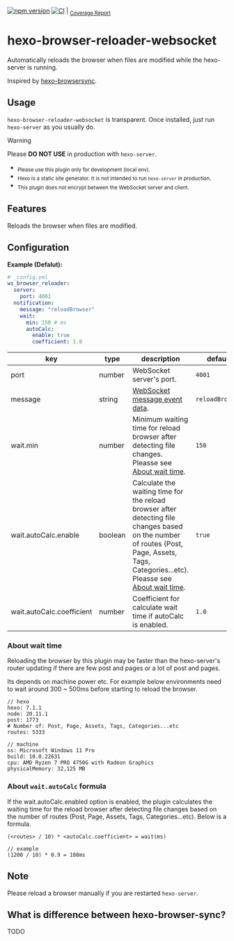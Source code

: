[![npm version](https://badge.fury.io/js/hexo-browser-reloader-websocket.svg)](https://badge.fury.io/js/hexo-browser-reloader-websocket) [![CI](https://github.com/yoshinorin/hexo-browser-reloader-websocket/actions/workflows/ci.yml/badge.svg)](https://github.com/yoshinorin/hexo-browser-reloader-websocket/actions/workflows/ci.yml) | <sub>[Coverage Report](https://yoshinorin.github.io/hexo-browser-reloader-websocket/)</sub>

# hexo-browser-reloader-websocket

Automatically reloads the browser when files are modified while the hexo-server is running.

Inspired by [hexo-browsersync](https://github.com/hexojs/hexo-browsersync).

## Usage

`hexo-browser-reloader-websocket` is transparent. Once installed, just run `hexo-server` as you usually do.

> [!WARNING]
> Please **DO NOT USE** in production with `hexo-server`. </br>
> - <sub>Please use this plugin only for development (local env).</sub>
> - <sub>Hexo is a static site generator. It is not intended to run `hexo-server` in production.</sub>
> - <sub>This plugin does not encrypt between the WebSocket server and client. </sub>

## Features

Reloads the browser when files are modified.

## Configuration

**Example (Defalut):**

```yaml
# _config.yml
ws_browser_reloader:
  server:
    port: 4001
  notification:
    message: "reloadBrowser"
    wait:
      min: 150 # ms
      autoCalc:
        enable: true
        coefficient: 1.0
```

| key | type | description | default |
|---|---|---|---|
| port | number | WebSocket server's port. | `4001` |
| message | string | [WebSocket message event data](https://developer.mozilla.org/en-US/docs/Web/API/WebSocket/message_event). | `reloadBrowser` |
| wait.min | number | Minimum waiting time for reload browser after detecting file changes. Pleasse see [About wait time](https://github.com/yoshinorin/hexo-browser-reloader-websocket#About-wait-time). | `150` |
| wait.autoCalc.enable | boolean | Calculate the waiting time for the reload browser after detecting file changes based on the number of routes (Post, Page, Assets, Tags, Categories...etc). Pleasse see [About wait time](https://github.com/yoshinorin/hexo-browser-reloader-websocket#About-wait.autoCalc-formula). | `true` |
| wait.autoCalc.coefficient | number | Coefficient for calculate wait time if autoCalc is enabled. | `1.0` |

### About wait time

Reloading the browser by this plugin may be faster than the hexo-server's router updating if there are few post and pages or a lot of post and pages.

Its depends on machine power etc. For example below environments need to wait around 300 ~ 500ms before starting to reload the browser.

```
// hexo
hexo: 7.1.1
node: 20.11.1
post: 1773
# Number of: Post, Page, Assets, Tags, Categories...etc
routes: 5333

// machine
os: Microsoft Windows 11 Pro
build: 10.0.22631
cpu: AMD Ryzen 7 PRO 4750G with Radeon Graphics
physicalMemory: 32,125 MB
```

### About `wait.autoCalc` formula

If the wait.autoCalc.enabled option is enabled, the plugin calculates the waiting time for the reload browser after detecting file changes based on the number of routes (Post, Page, Assets, Tags, Categories...etc). Below is a formula.

```text
(<routes> / 10) * <autoCalc.coefficient> = wait(ms)

// example
(1200 / 10) * 0.9 = 108ms
```

## Note

Please reload a browser manually if you are restarted `hexo-server`.


## What is difference between hexo-browser-sync?

TODO
